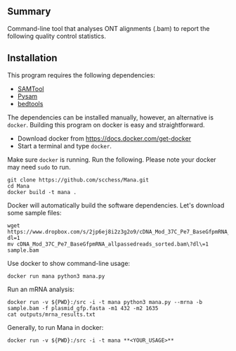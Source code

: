 ## Summary

Command-line tool that analyses ONT alignments (.bam) to report the following quality control statistics.

## Installation

This program requires the following dependencies:

* [SAMTool](https://samtool.org/)
* [Pysam](https://pysam.readthedocs.io/en/latest/api.html)
* [bedtools](https://bedtools.readthedocs.io/en/latest/)

The dependencies can be installed manually, however, an alternative is `docker`. Building this program on
docker is easy and straightforward.

* Download docker from https://docs.docker.com/get-docker
* Start a terminal and type `docker`.

Make sure `docker` is running. Run the following. Please note your docker may need `sudo` to run.

    git clone https://github.com/scchess/Mana.git
    cd Mana
    docker build -t mana .

Docker will automatically build the software dependencies. Let's download some sample files:

    wget https://www.dropbox.com/s/2jp6ej8i2z3g2o9/cDNA_Mod_37C_Pe7_BaseGfpmRNA_allpassedreads_sorted.bam?dl=1
    mv cDNA_Mod_37C_Pe7_BaseGfpmRNA_allpassedreads_sorted.bam\?dl\=1 sample.bam

Use docker to show command-line usage:

    docker run mana python3 mana.py
    
Run an mRNA analysis:

    docker run -v ${PWD}:/src -i -t mana python3 mana.py --mrna -b sample.bam -f plasmid_gfp.fasta -m1 432 -m2 1635
    cat outputs/mrna_results.txt

Generally, to run Mana in docker:

    docker run -v ${PWD}:/src -i -t mana **<YOUR_USAGE>**
